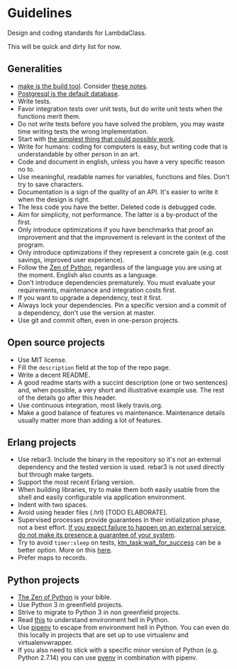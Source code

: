 # Guidelines
Design and coding standards for LambdaClass.

This will be quick and dirty list for now.

## Generalities

* [make is the build tool](https://medium.com/@jlouis666/how-to-build-stable-systems-6fe9dcf32fc4#71e8). Consider [these notes](http://gromnitsky.users.sourceforge.net/articles/notes-for-new-make-users/).
* [Postgresql is the default database](https://medium.com/@jlouis666/how-to-build-stable-systems-6fe9dcf32fc4#e398).
* Write tests.
* Favor integration tests over unit tests, but do write unit tests
  when the functions merit them.
* Do not write tests before you have solved the problem, you may waste time writing tests the wrong implementation.
* Start with [the simplest thing that could possibly work](http://www.artima.com/intv/simplest3.html).
* Write for humans: coding for computers is easy, but writing
  code that is understandable by other person in an art.
* Code and document in english, unless you have a very specific reason no to.
* Use meaningful, readable names for variables, functions and files. Don't try to save characters.
* Documentation is a sign of the quality of an API. It's easier to write it when the design is right.
* The less code you have the better. Deleted code is debugged code.
* Aim for simplicity, not performance. The latter is a by-product of the first. 
* Only introduce optimizations if you have benchmarks that proof an improvement and that the improvement is relevant in the context of the program.
* Only introduce optimizations if they represent a concrete gain (e.g. cost savings, improved user experience).
* Follow the [Zen of Python](https://www.python.org/dev/peps/pep-0020/), regardless of the language you are using at the moment. English also counts as a language.
* Don't introduce dependencies prematurely. You must evaluate your requirements, maintenance and integration costs first.
* If you want to upgrade a dependency, test it first.
* Always lock your dependencies. Pin a specific version and a commit of a dependency, don't use the version at master.
* Use git and commit often, even in one-person projects.


## Open source projects

* Use MIT license.
* Fill the `description` field at the top of the repo page.
* Write a decent README.
* A good readme starts with a succint description (one or two sentences) and, when possible, a very short and illustrative example use. The rest of the details go after this header.
* Use continuous integration, most likely travis.org.
* Make a good balance of features vs maintenance. Maintenance details usually matter more than adding a lot of features.

## Erlang projects

* Use rebar3. Include the binary in the repository so it's not an external dependency and the tested version is used. rebar3 is not used directly but through make targets.
* Support the most recent Erlang version.
* When building libraries, try to make them both easily usable from
  the shell and easily configurable via application environment.
* Indent with two spaces.
* Avoid using header files (.hrl) [TODO ELABORATE].
* Supervised processes provide guarantees in their initialization phase, not a best effort. [If you expect failure to happen on an external service, do not make its presence a guarantee of your system](https://ferd.ca/it-s-about-the-guarantees.html).
* Try to avoid `timer:sleep` on tests, [ktn_task:wait_for_success](https://github.com/lambdaclass/erlang-katana/blob/master/src/ktn_task.erl#L28) can be a better option. More on this [here](https://medium.com/erlang-battleground/the-missing-testing-tip-628686ebbbda).
* Prefer maps to records.

## Python projects
* [The Zen of Python](https://www.python.org/dev/peps/pep-0020/) is your bible.
* Use Python 3 in greenfield projects.
* Strive to migrate to Python 3 in non greenfield projects.
* Read [this](https://stackoverflow.com/questions/41573587/what-is-the-difference-between-venv-pyvenv-pyenv-virtualenv-virtualenvwrappe/41573588#41573588) to understand environment hell in Python.
* Use [pipenv](https://github.com/pypa/pipenv) to escape from environment hell in Python. You can even do this locally in projects that are set up to use virtualenv and virtualenvwrapper.
* If you also need to stick with a specific minor version of Python (e.g. Python 2.7.14) you can use [pyenv](https://github.com/pyenv/pyenv) in combination with pipenv.
